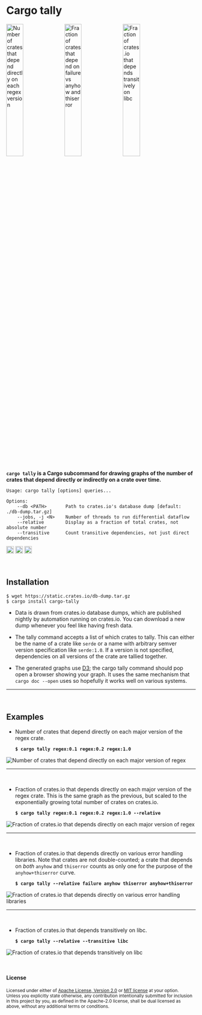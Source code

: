 # Cargo tally

<img alt="Number of crates that depend directly on each regex version" src="https://user-images.githubusercontent.com/1940490/122184090-bc75d600-ce40-11eb-856b-affc568d2e15.png" width="30%"> <img alt="Fraction of crates that depend on failure vs anyhow and thiserror" src="https://user-images.githubusercontent.com/1940490/122184103-bf70c680-ce40-11eb-890c-988cd96f4428.png" width="30%"> <img alt="Fraction of crates.io that depends transitively on libc" src="https://user-images.githubusercontent.com/1940490/122184112-c13a8a00-ce40-11eb-8bdb-a7f6f03d2d91.png" width="30%">

**`cargo tally` is a Cargo subcommand for drawing graphs of the number of crates
that depend directly or indirectly on a crate over time.**

```
Usage: cargo tally [options] queries...

Options:
    --db <PATH>       Path to crates.io's database dump [default: ./db-dump.tar.gz]
    --jobs, -j <N>    Number of threads to run differential dataflow
    --relative        Display as a fraction of total crates, not absolute number
    --transitive      Count transitive dependencies, not just direct dependencies
```

[<img alt="github" src="https://img.shields.io/badge/github-dtolnay/cargo--tally-8da0cb?style=for-the-badge&labelColor=555555&logo=github" height="20">](https://github.com/dtolnay/cargo-tally)
[<img alt="crates.io" src="https://img.shields.io/crates/v/cargo-tally.svg?style=for-the-badge&color=fc8d62&logo=rust" height="20">](https://crates.io/crates/cargo-tally)
[<img alt="build status" src="https://img.shields.io/github/workflow/status/dtolnay/cargo-tally/CI/master?style=for-the-badge" height="20">](https://github.com/dtolnay/cargo-tally/actions?query=branch%3Amaster)

<br>

## Installation

```console
$ wget https://static.crates.io/db-dump.tar.gz
$ cargo install cargo-tally
```

- Data is drawn from crates.io database dumps, which are published nightly by
  automation running on crates.io. You can download a new dump whenever you feel
  like having fresh data.

- The tally command accepts a list of which crates to tally. This can either be
  the name of a crate like `serde` or a name with arbitrary semver version
  specification like `serde:1.0`. If a version is not specified, dependencies on
  all versions of the crate are tallied together.

- The generated graphs use [D3](https://d3js.org/); the cargo tally command
  should pop open a browser showing your graph. It uses the same mechanism that
  `cargo doc --open` uses so hopefully it works well on various systems.

---

<br>

## Examples

- Number of crates that depend directly on each major version of the regex
  crate.

  **`$ cargo tally regex:0.1 regex:0.2 regex:1.0`**

![Number of crates that depend directly on each major version of regex][regex]

---

<br>

- Fraction of crates.io that depends directly on each major version of the regex
  crate. This is the same graph as the previous, but scaled to the exponentially
  growing total number of crates on crates.io.


  **`$ cargo tally regex:0.1 regex:0.2 regex:1.0 --relative`**

![Fraction of crates.io that depends directly on each major version of regex][regex-relative]

---

<br>

- Fraction of crates.io that depends directly on various error handling
  libraries. Note that crates are not double-counted; a crate that depends on
  *both* `anyhow` and `thiserror` counts as only one for the purpose of the
  `anyhow+thiserror` curve.

  **`$ cargo tally --relative failure anyhow thiserror anyhow+thiserror`**

![Fraction of crates.io that depends directly on various error handling libraries][failure-anyhow-thiserror]

---

<br>

- Fraction of crates.io that depends transitively on libc.

  **`$ cargo tally --relative --transitive libc`**

![Fraction of crates.io that depends transitively on libc][libc]

[regex]: https://user-images.githubusercontent.com/1940490/122184090-bc75d600-ce40-11eb-856b-affc568d2e15.png
[regex-relative]: https://user-images.githubusercontent.com/1940490/122184174-d31c2d00-ce40-11eb-8c17-bde6f3015c28.png
[failure-anyhow-thiserror]: https://user-images.githubusercontent.com/1940490/122184103-bf70c680-ce40-11eb-890c-988cd96f4428.png
[libc]: https://user-images.githubusercontent.com/1940490/122184112-c13a8a00-ce40-11eb-8bdb-a7f6f03d2d91.png

<br>

#### License

<sup>
Licensed under either of <a href="LICENSE-APACHE">Apache License, Version
2.0</a> or <a href="LICENSE-MIT">MIT license</a> at your option.
</sup>

<br>

<sub>
Unless you explicitly state otherwise, any contribution intentionally submitted
for inclusion in this project by you, as defined in the Apache-2.0 license,
shall be dual licensed as above, without any additional terms or conditions.
</sub>
